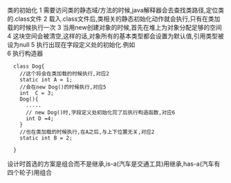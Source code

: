 类的初始化
1 需要访问类的静态域/方法的时候,java解释器会去查找类路径,定位类的.class文件
2 载入.class文件后,类相关的静态初始化动作就会执行,只有在类加载的时候执行一次
3 当用new创建对象的时候,首先在堆上为对象分配足够的空间
4 这块空间会被清空,这样的话,对象所有的基本类型都会设置为默认值,引用类型被设为null
5 执行出现在字段定义处的初始化.例如  
6 执行构造器
```
  class Dog{
    //这个将会在类加载的时候执行,对应2
    static int A = 1;
    //会在new Dog()的时候执行,对应5
    int  C = 3;
    Dog(){
      .....
      // new Dog()时,字段定义处初始化完了后执行构造函数,对应6
      int D =4;
    }
    //也在类加载的时候执行,在A之后,与上下位置无关,对应2
    static int B = 2;

  }
```

设计时首选的方案是组合而不是继承,is-a(汽车是交通工具)用继承,has-a(汽车有四个轮子)用组合

